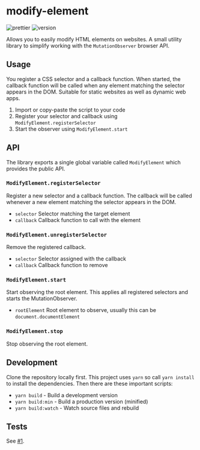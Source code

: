 # modify-element

![prettier](https://img.shields.io/badge/format-prettier-blueviolet.svg)
![version](https://img.shields.io/github/package-json/v/martindzejky/modify-element.svg)

Allows you to easily modify HTML elements on websites.
A small utility library to simplify working with the `MutationObserver` browser API.

## Usage

You register a CSS selector and a callback function. When started, the callback function
will be called when any element matching the selector appears in the DOM. Suitable for
static websites as well as dynamic web apps.

1. Import or copy-paste the script to your code
1. Register your selector and callback using `ModifyElement.registerSelector`
1. Start the observer using `ModifyElement.start`

## API

The library exports a single global variable called `ModifyElement` which provides the public API.

### `ModifyElement.registerSelector`

Register a new selector and a callback function. The callback will
be called whenever a new element matching the selector appears in the DOM.

- `selector` Selector matching the target element
- `callback` Callback function to call with the element

### `ModifyElement.unregisterSelector`

Remove the registered callback.

- `selector` Selector assigned with the callback 
- `callback` Callback function to remove

### `ModifyElement.start`

Start observing the root element. This applies all registered
selectors and starts the MutationObserver.

- `rootElement` Root element to observe, usually this can be `document.documentElement`

### `ModifyElement.stop`

Stop observing the root element.

## Development

Clone the repository locally first. This project uses `yarn` so call `yarn install` to install
the dependencies. Then there are these important scripts:

- `yarn build` - Build a development version
- `yarn build:min` - Build a production version (minified)
- `yarn build:watch` - Watch source files and rebuild

## Tests

See [#1](https://github.com/martindzejky/modify-element/issues/1).

